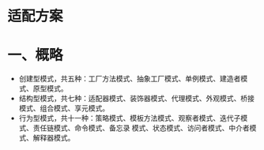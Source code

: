 适配方案
============
# 一、概略
 - 创建型模式，共五种：工厂方法模式、抽象工厂模式、单例模式、建造者模式、原型模式。
 - 结构型模式，共七种：适配器模式、装饰器模式、代理模式、外观模式、桥接模式、组合模式、享元模式。
 - 行为型模式，共十一种：策略模式、模板方法模式、观察者模式、迭代子模式、责任链模式、命令模式、备忘录
模式、状态模式、访问者模式、中介者模式、解释器模式。
